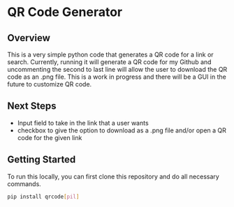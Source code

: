 # QR Code Generator 

## Overview

This is a very simple python code that generates a QR code for a link or search. Currently, running it will generate a QR code for my Github and uncommenting the second to last line will allow the user to download the QR code as an .png file. This is a work in progress and there will be a GUI in the future to customize QR code.

## Next Steps
- Input field to take in the link that a user wants
- checkbox to give the option to download as a .png file and/or open a QR code for the given link

## Getting Started

To run this locally, you can first clone this repository and do all necessary commands.

```bash
pip install qrcode[pil]
```
